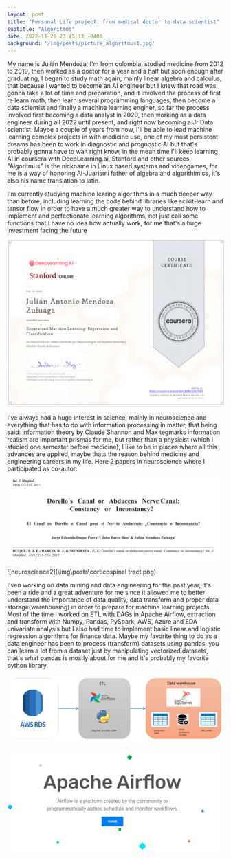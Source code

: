 ```yaml
---
layout: post
title: "Personal Life project, from medical doctor to data scientist"
subtitle: "Algoritmus"
date: 2022-11-26 23:45:13 -0400
background: '/img/posts/picture_algoritmus1.jpg'
---
```


My name is Julián Mendoza, I'm from colombia, studied medicine from 2012 to 2019, then worked as a doctor for a year and a half but soon enough after graduating, I began to study math again, mainly linear algebra and calculus, that because I wanted to become an AI engineer but I knew that road was gonna take a lot of time and preparation, and it involved the process of first re learn math, then learn several programming languages, then become a data scientist and finally a machine learning enginer, so far the process involved first becoming a data analyst in 2020, then working as a data engineer during all 2022 until present, and right now becoming a Jr Data scientist. Maybe a couple of years from now, I'll be able to lead machine learning complex projects in with medicine use, one of my most persistent dreams has been to work in diagnostic and prognostic AI  but that's probably gonna have to wait right know, in the mean time I'll keep learning AI in coursera with DeepLearning.ai, Stanford and other sources, "Algoritmus" is the nickname in Linux based systems and videogames, for me is a way of honoring Al-Juarismi father of algebra and algorithimics, it's also his name translation to latin.

I'm currently studying machine learing algorithms in a much deeper way than before, including learning the code behind libraries like scikit-learn and tensor flow in order to have a much greater way to understand how to implement and perfectionate learning algorithms, not just call some functions that I have no idea how actually work, for me that's a huge investment facing the future

![coursera](\img\posts\DeepLearning.png)

I've always had a huge interest in science, mainly in neuroscience and everything that has to do with information processing in matter, that being said: information theory by Claude Shannon and Max tegmarks information realism are important prismas for me, but rather than a physicist (which I studied one semester before medicine), I like to be in places where all this advances are applied, maybe thats the reason behind medicine and engineering careers in my life. Here 2 papers in neuroscience where I participated as co-autor:

![neuroscience1](\img\posts\dorello_paper.png)

![neuroscience2](\img\posts\corticospinal tract.png)

I'ven working on data mining and data engineering for the past year, it's been a ride and a great adventure for me since it allowed me to better understand the importance of data quality, data transform and proper data storage(warehousing) in order to prepare for machine learning projects.  Most of the time I worked on ETL with DAGs in Apache Airflow, extraction and transform with Numpy, Pandas, PySpark, AWS, Azure and EDA univariate analysis but I also had time to implement basic linear and logistic regression algorithms for finance data. Maybe my favorite thing to do as a data engineer has been to process (transform) datasets using pandas, you can learn a lot from a dataset just by manipulating vectorized datasets, that's what pandas is mostly about for me and it's probably my favorite python library.

![neuroscience2](\img\posts\ETL2.png)

![neuroscience2](\img\posts\apache_airflow.png)

